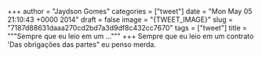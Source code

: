 
+++
author = "Jaydson Gomes"
categories = ["tweet"]
date = "Mon May 05 21:10:43 +0000 2014"
draft = false
image = "{TWEET_IMAGE}"
slug = "7187d88631daaa270cd2bd7a3d9df8c432cc7670"
tags = ["tweet"]
title = """Sempre que eu leio em um ..."""
+++
Sempre que eu leio em um contrato 'Das obrigações das partes" eu penso merda.
